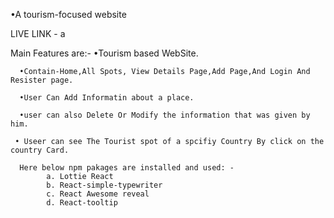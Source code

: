 •A tourism-focused website

LIVE LINK - 
a

Main Features are:-
      •Tourism based WebSite.

      •Contain-Home,All Spots, View Details Page,Add Page,And Login And Resister page.

      •User Can Add Informatin about a place.

      •user can also Delete Or Modify the information that was given by him.

     • Useer can see The Tourist spot of a spcifiy Country By click on the country Card.

      Here below npm pakages are installed and used: - 
            a. Lottie React
            b. React-simple-typewriter
            c. React Awesome reveal
            d. React-tooltip